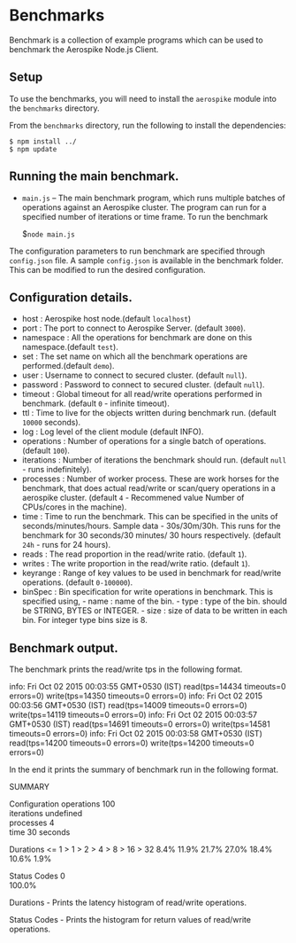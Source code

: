 # Benchmarks

Benchmark is a collection of example programs which can be used to benchmark the Aerospike Node.js Client.

## Setup

To use the benchmarks, you will need to install the `aerospike` module into the `benchmarks` directory.

From the `benchmarks` directory, run the following to install the dependencies:

	$ npm install ../
	$ npm update

## Running the main benchmark.

- `main.js` – The main benchmark program, which runs multiple batches of operations
against an Aerospike cluster. The program can run for a specified number of iterations
or time frame. To run the benchmark 

    $`node main.js`

The configuration parameters to run benchmark are specified through `config.json` file. A sample `config.json` 
is available in the benchmark folder. This can be modified to run the desired configuration.

## Configuration details.

 -  host        : Aerospike host node.(default `localhost`)
 -  port        : The port to connect to Aerospike Server. (default `3000`).
 -  namespace   : All the operations for benchmark are done on this namespace.(default `test`).
 -  set         : The set name on which all the benchmark operations are performed.(default `demo`).
 -  user        : Username to connect to secured cluster. (default `null`).
 -  password    : Password to connect to secured cluster. (default `null`).
 -  timeout     : Global timeout for all read/write operations performed in benchmark. (default `0` - infinite timeout).
 -  ttl         : Time to live for the objects written during benchmark run. (default `10000` seconds).
 -  log         : Log level of the client module (default INFO). 
 -  operations  : Number of operations for a single batch of operations. (default `100`).
 -  iterations  : Number of iterations the benchmark should run. (default `null` - runs indefinitely).
 -  processes   : Number of worker process. These are work horses for the benchmark, that does actual read/write or scan/query operations                  in a aerospike cluster. (default  `4` - Recommened value Number of CPUs/cores in the machine).
 -  time        : Time to run the benchmark. This can be specified in the units of seconds/minutes/hours. 
                  Sample data - 30s/30m/30h. This runs for the benchmark for 30 seconds/30 minutes/ 30 hours respectively.
                  (default `24h` - runs for 24 hours).
 -  reads       : The read proportion in the read/write ratio. (default `1`).
 -  writes      : The write proportion in the read/write ratio. (default `1`).
 -  keyrange    : Range of key values to be used in benchmark for read/write operations. (default `0-100000`).
 -  binSpec     : Bin specification for write operations in benchmark. This is specified using,
                  - name : name of the bin.
                  - type : type of the bin. should be STRING, BYTES or INTEGER.
                  - size : size of data to be written in each bin. For integer type bins size is 8.

## Benchmark output.

The benchmark prints the read/write tps in the following format.

info: Fri Oct 02 2015 00:03:55 GMT+0530 (IST) read(tps=14434 timeouts=0 errors=0) write(tps=14350 timeouts=0 errors=0) 
info: Fri Oct 02 2015 00:03:56 GMT+0530 (IST) read(tps=14009 timeouts=0 errors=0) write(tps=14119 timeouts=0 errors=0) 
info: Fri Oct 02 2015 00:03:57 GMT+0530 (IST) read(tps=14691 timeouts=0 errors=0) write(tps=14581 timeouts=0 errors=0) 
info: Fri Oct 02 2015 00:03:58 GMT+0530 (IST) read(tps=14200 timeouts=0 errors=0) write(tps=14200 timeouts=0 errors=0)

In the end it prints the summary of benchmark run in the following format.

SUMMARY

Configuration
operations    100        
iterations    undefined  
processes     4          
time          30 seconds

Durations
<= 1    > 1      > 2      > 4      > 8      > 16     > 32
8.4%    11.9%    21.7%    27.0%    18.4%    10.6%    1.9%

Status Codes
0     
100.0%

Durations - Prints the latency histogram of read/write operations.

Status Codes - Prints the histogram for return values of read/write operations. 


